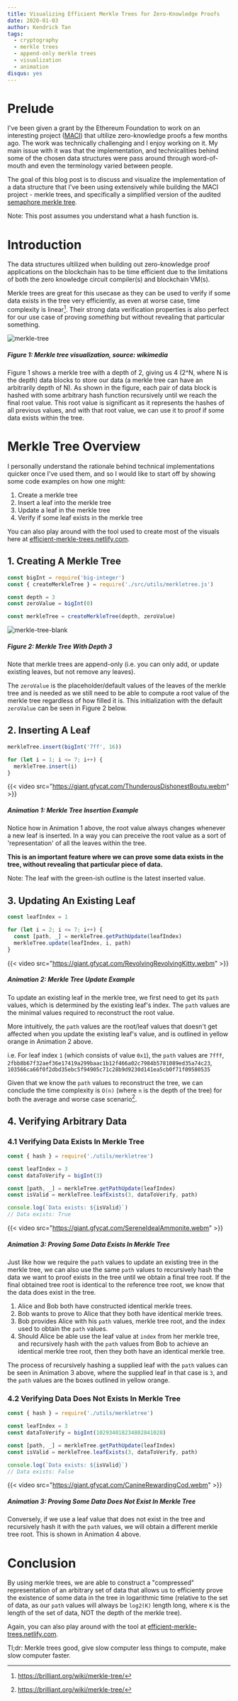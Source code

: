 ```yaml
---
title: Visualizing Efficient Merkle Trees for Zero-Knowledge Proofs
date: 2020-01-03
author: Kendrick Tan
tags:
  - cryptography
  - merkle trees
  - append-only merkle trees
  - visualization 
  - animation
disqus: yes
---
```


# Prelude
I've been given a grant by the Ethereum Foundation to work on an interesting project ([MACI](https://github.com/barryWhiteHat/maci)) that ultilize zero-knowledge proofs a few months ago. The work was technically challenging and I enjoy working on it. My main issue with it was that the implementation, and technicalities behind some of the chosen data structures were pass around through word-of-mouth and even the terminology varied between people. 

The goal of this blog post is to discuss and visualize the implementation of a data structure that I've been using extensively while building the MACI project - merkle trees, and specifically a simplified version of the audited [semaphore merkle tree](https://www.npmjs.com/package/semaphore-merkle-tree).

Note: This post assumes you understand what a hash function is.

# Introduction
The data structures ultilized when building out zero-knowledge proof applications on the blockchain has to be time efficient due to the limitations of both the zero knowledge circuit compiler(s) and blockchain VM(s).

Merkle trees are great for this usecase as they can be used to verify if some data exists in the tree very efficiently, as even at worse case, time complexity is linear[^1]. Their strong data verification properties is also perfect for our use case of proving _something_ but without revealing that particular something.

![merkle-tree](https://upload.wikimedia.org/wikipedia/commons/thumb/9/95/Hash_Tree.svg/1920px-Hash_Tree.svg.png)
##### Figure 1: Merkle tree visualization, source: wikimedia

Figure 1 shows a merkle tree with a depth of 2, giving us 4 (2^N, where N is the depth) data blocks to store our data (a merkle tree can have an arbitrarily depth of N). As shown in the figure, each pair of data block is hashed with some arbitrary hash function recursively until we reach the final root value. This root value is significant as it represents the hashes of all previous values, and with that root value, we can use it to proof if some data exists within the tree.

# Merkle Tree Overview
I personally understand the rationale behind technical implementations quicker once I've used them, and so I would like to start off by showing some code examples on how one might:
1. Create a merkle tree
2. Insert a leaf into the merkle tree
3. Update a leaf in the merkle tree
4. Verify if some leaf exists in the merkle tree

You can also play around with the tool used to create most of the visuals here at [efficient-merkle-trees.netlify.com](https://efficient-merkle-trees.netlify.com/).

## 1. Creating A Merkle Tree
```javascript
const bigInt = require('big-integer')
const { createMerkleTree } = require('./src/utils/merkletree.js')

const depth = 3
const zeroValue = bigInt(0)

const merkleTree = createMerkleTree(depth, zeroValue)
```

![merkle-tree-blank](https://i.imgur.com/ZNbI6zL.png)
##### Figure 2: Merkle Tree With Depth 3

Note that merkle trees are append-only (i.e. you can only add, or update existing leaves, but not remove any leaves). 

The `zeroValue` is the placeholder/default values of the leaves of the merkle tree and is needed as we still need to be able to compute a root value of the merkle tree regardless of how filled it is. This initialization with the default `zeroValue` can be seen in Figure 2 below.

## 2. Inserting A Leaf
```javascript
merkleTree.insert(bigInt('7ff', 16))

for (let i = 1; i <= 7; i++) {
  merkleTree.insert(i)
}
```

{{< video src="https://giant.gfycat.com/ThunderousDishonestBoutu.webm" >}}
##### Animation 1: Merkle Tree Insertion Example

Notice how in Animation 1 above, the root value always changes whenever a new leaf is inserted. In a way you can preceive the root value as a sort of 'representation' of all the leaves within the tree.

**This is an important feature where we can prove some data exists in the tree, without revealing that particular piece of data.**

Note: The leaf with the green-ish outline is the latest inserted value.

## 3. Updating An Existing Leaf
```javascript
const leafIndex = 1

for (let i = 2; i <= 7; i++) {
  const [path, _] = merkleTree.getPathUpdate(leafIndex)
  merkleTree.update(leafIndex, i, path)
}
```

{{< video src="https://giant.gfycat.com/RevolvingRevolvingKitty.webm" >}}
##### Animation 2: Merkle Tree Update Example

To update an existing leaf in the merkle tree, we first need to get its `path` values, which is determined by the existing leaf's index. The `path` values are the minimal values required to reconstruct the root value.

More intuitively, the `path` values are the root/leaf values that doesn't get affected when you update the existing leaf's value, and is outlined in yellow orange in Animation 2 above.

i.e. For leaf index `1` (which consists of value `0x1`), the `path` values are `7fff`, `2fbb8b67f32aef36e17419a299baac1b12f466a02c7984b5781089ed35a74c23`, `103566ca66f0f2dbd35ebc5f94905c71c28b9d9230d141ea5cb0f71f09580535`

Given that we know the `path` values to reconstruct the tree, we can conclude the time complexity is `O(n)` (where `n` is the depth of the tree) for both the average and worse case scenario[^1].

## 4. Verifying Arbitrary Data

### 4.1 Verifying Data Exists In Merkle Tree
```javascript
const { hash } = require('./utils/merkletree')

const leafIndex = 3
const dataToVerify = bigInt(3)

const [path, _] = merkleTree.getPathUpdate(leafIndex)
const isValid = merkleTree.leafExists(3, dataToVerify, path)

console.log(`Data exists: ${isValid}`)
// Data exists: True
```

{{< video src="https://giant.gfycat.com/SereneIdealAmmonite.webm" >}}
##### Animation 3: Proving Some Data Exists In Merkle Tree

Just like how we require the `path` values to update an existing tree in the merkle tree, we can also use the same `path` values to recursively hash the data we want to proof exists in the tree until we obtain a final tree root. If the final obtained tree root is identical to the reference tree root, we know that the data does exist in the tree.

1. Alice and Bob both have constructed identical merkle trees.
2. Bob wants to prove to Alice that they both have identical merkle trees.
3. Bob provides Alice with his `path` values, merkle tree root, and the index used to obtain the `path` values.
4. Should Alice be able use the leaf value at `index` from her merkle tree, and recursively hash with the `path` values from Bob to achieve an identical merkle tree root, then they both have an identical merkle tree.

The process of recursively hashing a supplied leaf with the `path` values can be seen in Animation 3 above, where the supplied leaf in that case is `3`, and the `path` values are the boxes outlined in yellow orange.

### 4.2 Verifying Data Does Not Exists In Merkle Tree
```javascript
const { hash } = require('./utils/merkletree')

const leafIndex = 3
const dataToVerify = bigInt(102934018234802841028) 

const [path, _] = merkleTree.getPathUpdate(leafIndex)
const isValid = merkleTree.leafExists(3, dataToVerify, path)

console.log(`Data exists: ${isValid}`)
// Data exists: False
```

{{< video src="https://giant.gfycat.com/CanineRewardingCod.webm" >}}
##### Animation 3: Proving Some Data Does Not Exist In Merkle Tree

Conversely, if we use a leaf value that does not exist in the tree and recursively hash it with the `path` values, we will obtain a different merkle tree root. This is shown in Animation 4 above.

# Conclusion
By using merkle trees, we are able to construct a "compressed" representation of an arbitrary set of data that allows us to efficienty prove the existence of some data in the tree in logarithmic time (relative to the set of data, as our `path` values will always be `log2(K)` length long, where `K` is the length of the set of data, NOT the depth of the merkle tree).

Again, you can also play around with the tool at [efficient-merkle-trees.netlify.com](https://efficient-merkle-trees.netlify.com/).

Tl;dr: Merkle trees good, give slow computer less things to compute, make slow computer faster.

[^1]: https://brilliant.org/wiki/merkle-tree/
